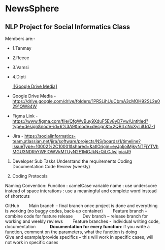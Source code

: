 # NewsSphere

## NLP Project for Social Informatics Class

Members are:-

- 1.Tanmay
- 2.Reece
- 3.Vamsi
- 4.Dipti

  [![Google Drive Media]](https://drive.google.com/drive/folders/1PRSLihUuCbmA3cMOH92SL2e0291QW84W)

- Google Drive Media - https://drive.google.com/drive/folders/1PRSLihUuCbmA3cMOH92SL2e0291QW84W 
- Figma Link - https://www.figma.com/file/QfgWvBuy9XduF5Ev8yD7vw/Untitled?type=design&node-id=6%3A9&mode=design&t=2QBILcNxXyLilUdZ-1
- Jira - https://socialinformatics-team.atlassian.net/jira/software/projects/NS/boards/1/timeline?issueType=10002%2C10001&shared=&atlOrigin=eyJpIjoiMjkyNTFjYTVhMGU3NDRhYWFlOWVkMTUyN2E1MGJkNzQiLCJwIjoiaiJ9

1. Developer Sub Tasks
   Understand the requirements
   Coding
   Documentation
   Code Review (weekly)

3. Coding Protocols
  
  Naming Convention: 
  Funciton : camelCase
  variable name : use underscore instead of space
  interations : use a meaningful and complete word instead of shortcuts
  
  GitHub​
    Main branch – final branch once project is done and everything is working (no buggy codes, back-up container)​
    Feature branch – combine code for feature release​
    Dev branch – release branch for working and weekly reviews​
    Feature branches - individual writing code, documentation​
     **Documentation for every function**: if you write a function, comment on the parameters, what the function is doing​
       Give and example/provide specifics – this will work in specific cases, will not work in specific cases​
